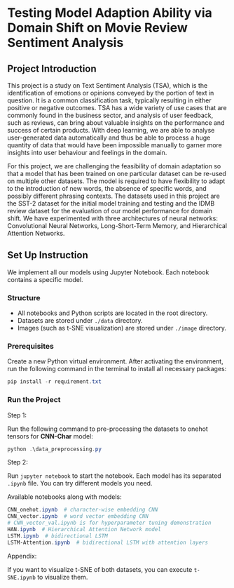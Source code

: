 # Testing Model Adaption Ability via Domain Shift on Movie Review Sentiment Analysis

## Project Introduction

This project is a study on Text Sentiment Analysis (TSA), which is the identification of emotions or opinions conveyed by the portion of text in question. It is a common classification task, typically resulting in either positive or negative outcomes. TSA has a wide variety of use cases that are commonly found in the business sector, and analysis of user feedback, such as reviews, can bring about valuable insights on the performance and success of certain products. With deep learning, we are able to analyse user-generated data automatically and thus be able to process a huge quantity of data that would have been impossible manually to garner more insights into user behaviour and feelings in the domain. 

For this project, we are challenging the feasibility of domain adaptation so that a model that has been trained on one particular dataset can be re-used on multiple other datasets. The model is required to have flexibility to adapt to the introduction of new words, the absence of specific words, and possibly different phrasing contexts. The datasets used in this project are the SST-2 dataset for the initial model training and testing and the IDMB review dataset for the evaluation of our model performance for domain shift. We have experimented with three architectures of neural networks: Convolutional Neural Networks, Long-Short-Term Memory, and Hierarchical Attention Networks.

## Set Up Instruction

We implement all our models using Jupyter Notebook. Each notebook contains a specific model.

### Structure

- All notebooks and Python scripts are located in the root directory.
- Datasets are stored under `./data` directory.
- Images (such as t-SNE visualization) are stored under `./image` directory.

### Prerequisites

Create a new Python virtual environment. After activating the environment, run the following command in the terminal to install all necessary packages:

```powershell
pip install -r requirement.txt
```

### Run the Project

Step 1:

Run the following command to pre-processing the datasets to onehot tensors for **CNN-Char** model:

```powershell
python .\data_preprocessing.py
```

Step 2:

Run `jupyter notebook` to start the notebook. Each model has its separated `.ipynb` file. You can try different models you need.

Available notebooks along with models:

```powershell
CNN_onehot.ipynb  # character-wise embedding CNN
CNN_vector.ipynb  # word vector embedding CNN 
# CNN_vector_val.ipynb is for hyperparameter tuning demonstration
HAN.ipynb  # Hierarchical Attention Network model
LSTM.ipynb  # bidirectional LSTM
LSTM-Attention.ipynb  # bidirectional LSTM with attention layers
```

Appendix:

If you want to visualize t-SNE of both datasets, you can execute `t-SNE.ipynb` to visualize them.

